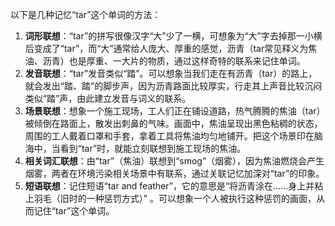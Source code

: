 以下是几种记忆“tar”这个单词的方法：
1. **词形联想**：“tar”的拼写很像汉字“大”少了一横，可想象为“大”字去掉那一小横后变成了“tar”，而“大”通常给人庞大、厚重的感觉，沥青（tar常见释义为焦油、沥青）也是厚重、一大片的物质，通过这样奇特的联系来记住单词。
2. **发音联想**：“tar”发音类似“踏”。可以想象当我们走在有沥青（tar）的路上，就会发出“踏、踏”的脚步声，因为沥青路面比较厚实，行走其上声音比较沉闷类似“踏”声，由此建立发音与词义的联系。 
3. **场景联想**：想象一个施工现场，工人们正在铺设道路，热气腾腾的焦油（tar）被倾倒在路面上，散发出刺鼻的气味。画面中，焦油呈现出黑色粘稠的状态，周围的工人戴着口罩和手套，拿着工具将焦油均匀地铺开。把这个场景印在脑海中，当看到“tar”时，就能立刻联想到施工现场的焦油。 
4. **相关词汇联想**：由“tar”（焦油）联想到“smog”（烟雾），因为焦油燃烧会产生烟雾，两者在环境污染相关场景中有联系，通过关联记忆加深对“tar”的印象。 
5. **短语联想**：记住短语“tar and feather”，它的意思是“将沥青涂在……身上并粘上羽毛（旧时的一种惩罚方式）” 。可以想象一个人被执行这种惩罚的画面，从而记住“tar”这个单词。 